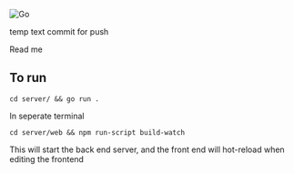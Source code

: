 ![Go](https://github.com/jak103/uno/workflows/Go/badge.svg?branch=master)


temp text commit for push

Read me

## To run 

`cd server/ && go run .`

In seperate terminal

`cd server/web && npm run-script build-watch`

This will start the back end server, and the front end will hot-reload when editing the frontend
